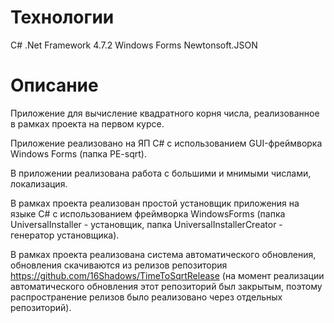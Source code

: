 # Технологии
C#
.Net Framework 4.7.2
Windows Forms
Newtonsoft.JSON

# Описание
Приложение для вычисление квадратного корня числа, реализованное в рамках проекта на первом курсе.

Приложение реализовано на ЯП C# с использованием GUI-фреймворка Windows Forms (папка PE-sqrt).

В приложении реализована работа с большими и мнимыми числами, локализация.

В рамках проекта реализован простой установщик приложения на языке C# с использованием фреймворка WindowsForms (папка UniversalInstaller - установщик, папка UniversalInstallerCreator - генератор установщика).

В рамках проекта реализована система автоматического обновления, обновления скачиваются из релизов репозитория https://github.com/16Shadows/TimeToSqrtRelease (на момент реализации автоматического обновления этот репозиторий был закрытым, поэтому распространение релизов было реализовано через отдельных репозиторий).
